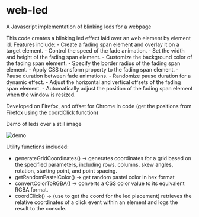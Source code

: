# web-led
A Javascript implementation of blinking leds for a webpage

This code creates a blinking led effect laid over an web element by element id.
Features include:
    - Create a fading span element and overlay it on a target element.
    - Control the speed of the fade animation.
    - Set the width and height of the fading span element.
    - Customize the background color of the fading span element.
    - Specify the border radius of the fading span element.
    - Apply CSS transform property to the fading span element.
    - Pause duration between fade animations.
    - Randomize pause duration for a dynamic effect.
    - Adjust the horizontal and vertical offsets of the fading span element.
    - Automatically adjust the position of the fading span element when the window is resized.
    
Developed on Firefox, and offset for Chrome in code (get the positions from Firefox using the coordClick function)

Demo of leds over a still image

![demo](https://github.com/jasonmhead/web-led/assets/6140151/3c61d121-f2c4-4a87-9ff3-15c6ae923bc5)

Utility functions included:

- generateGridCoordinates() -> generates coordinates for a grid based on the specified parameters, including rows, columns, skew angles, rotation, starting point, and point spacing.
- getRandomPastelColor() -> get random pastel color in hex format
- convertColorToRGBA() -> converts a CSS color value to its equivalent RGBA format.
- coordClick() -> (use to get the coord for the led placement) retrieves the relative coordinates of a click event within an element and logs the result to the console.
